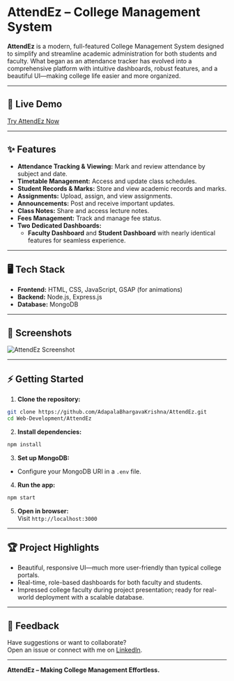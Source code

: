 # AttendEz – College Management System

**AttendEz** is a modern, full-featured College Management System designed to simplify and streamline academic administration for both students and faculty. What began as an attendance tracker has evolved into a comprehensive platform with intuitive dashboards, robust features, and a beautiful UI—making college life easier and more organized.

---

## 🚀 Live Demo

[Try AttendEz Now](https://adapalabhargavakrishna.github.io/AttendEz/index.html)

---

## ✨ Features

- **Attendance Tracking & Viewing:** Mark and review attendance by subject and date.
- **Timetable Management:** Access and update class schedules.
- **Student Records & Marks:** Store and view academic records and marks.
- **Assignments:** Upload, assign, and view assignments.
- **Announcements:** Post and receive important updates.
- **Class Notes:** Share and access lecture notes.
- **Fees Management:** Track and manage fee status.
- **Two Dedicated Dashboards:**  
  - **Faculty Dashboard** and **Student Dashboard** with nearly identical features for seamless experience.

---

## 🖥️ Tech Stack

- **Frontend:** HTML, CSS, JavaScript, GSAP (for animations)
- **Backend:** Node.js, Express.js
- **Database:** MongoDB

---

## 📸 Screenshots

![AttendEz Screenshot](https://adapalabhargavakrishna.github.io/Web-Development/Portfolio/assets/attendz.png)

---

## ⚡ Getting Started

1. **Clone the repository:**
```bash
git clone https://github.com/AdapalaBhargavaKrishna/AttendEz.git
cd Web-Development/AttendEz
```

2. **Install dependencies:**
```bash
npm install
```

3. **Set up MongoDB:**  
- Configure your MongoDB URI in a `.env` file.

4. **Run the app:**
```bash
npm start
```

5. **Open in browser:**  
Visit `http://localhost:3000`

---

## 🏆 Project Highlights

- Beautiful, responsive UI—much more user-friendly than typical college portals.
- Real-time, role-based dashboards for both faculty and students.
- Impressed college faculty during project presentation; ready for real-world deployment with a scalable database.

---

## 🙌 Feedback

Have suggestions or want to collaborate?  
Open an issue or connect with me on [LinkedIn](https://www.linkedin.com/in/adapalabhargavakrishna/).

---

**AttendEz – Making College Management Effortless.**

